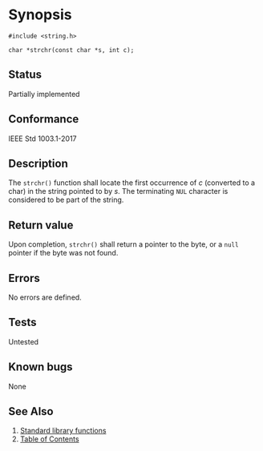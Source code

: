 # Synopsis 
`#include <string.h>`</br>

`char *strchr(const char *s, int c);`</br>

## Status
Partially implemented
## Conformance
IEEE Std 1003.1-2017
## Description


The `strchr()` function shall locate the first occurrence of _c_ (converted to a char) in the string pointed to
by _s_. The terminating `NUL` character is considered to be part of the string.


## Return value


Upon completion, `strchr()` shall return a pointer to the byte, or a `null` pointer if the byte was not found.


## Errors


No errors are defined.


## Tests

Untested

## Known bugs

None

## See Also 
1. [Standard library functions](../README.md)
2. [Table of Contents](../../../README.md)

